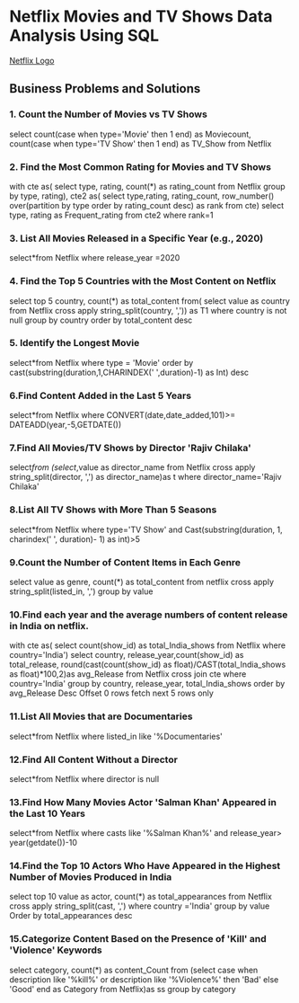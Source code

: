 # Netflix Movies and TV Shows Data Analysis Using SQL
[Netflix Logo](https://github.com/shobhitsvt/Netflix-Sql-Project/blob/main/Netflix%20img.avif)
## Business Problems and Solutions

### 1. Count the Number of Movies vs TV Shows

select count(case when type='Movie' then 1 end) as Moviecount,
count(case when type='TV Show' then 1 end) as TV_Show
from Netflix

### 2. Find the Most Common Rating for Movies and TV Shows

with cte as(
select type, rating, count(*) as rating_count
from Netflix
group by type, rating),
cte2 as(
select type,rating, rating_count, row_number() over(partition by type order by rating_count desc) as rank
from cte)
select type, rating as Frequent_rating
from cte2
where rank=1

### 3. List All Movies Released in a Specific Year (e.g., 2020)

select*from Netflix
where release_year =2020

### 4. Find the Top 5 Countries with the Most Content on Netflix

select top 5 country, count(*) as total_content
from(
select value as country
from Netflix
cross apply string_split(country, ','))
as T1
where country is not null
group by country
order by total_content desc

### 5. Identify the Longest Movie

select*from Netflix
where type = 'Movie'
order by cast(substring(duration,1,CHARINDEX(' ',duration)-1) as Int) desc

### 6.Find Content Added in the Last 5 Years

select*from Netflix
where CONVERT(date,date_added,101)>= DATEADD(year,-5,GETDATE())

### 7.Find All Movies/TV Shows by Director 'Rajiv Chilaka'

select*from
(select*,value as director_name
from Netflix
cross apply string_split(director, ',') as director_name)as t
where director_name='Rajiv Chilaka'

### 8.List All TV Shows with More Than 5 Seasons

select*from Netflix
where type='TV Show'
and Cast(substring(duration, 1, charindex(' ', duration)- 1) as int)>5

### 9.Count the Number of Content Items in Each Genre

select value as genre, count(*) as total_content
from netflix
cross apply string_split(listed_in, ',')
group by value

### 10.Find each year and the average numbers of content release in India on netflix.

with cte as(
select count(show_id) as total_India_shows
from Netflix
where country='India')
select country, release_year,count(show_id) as total_release,
round(cast(count(show_id) as float)/CAST(total_India_shows as float)*100,2)as avg_Release
from Netflix
cross join cte
where country='India'
group by country, release_year, total_India_shows
order by avg_Release Desc
Offset 0 rows fetch next 5 rows only

### 11.List All Movies that are Documentaries

select*from Netflix
where listed_in like '%Documentaries'

### 12.Find All Content Without a Director

select*from Netflix
where director is null

### 13.Find How Many Movies Actor 'Salman Khan' Appeared in the Last 10 Years

select*from Netflix
where casts like '%Salman Khan%'
and release_year> year(getdate())-10

### 14.Find the Top 10 Actors Who Have Appeared in the Highest Number of Movies Produced in India

select top 10 value as actor, count(*) as total_appearances 
from Netflix
cross apply string_split(cast, ',')
where country ='India'
group by value
Order by total_appearances desc

### 15.Categorize Content Based on the Presence of 'Kill' and 'Violence' Keywords

select category, count(*) as content_Count from
(select case when description like '%kill%' or description like '%Violence%' then 'Bad' else 'Good' end as Category
from Netflix)as ss
group by category






















 
